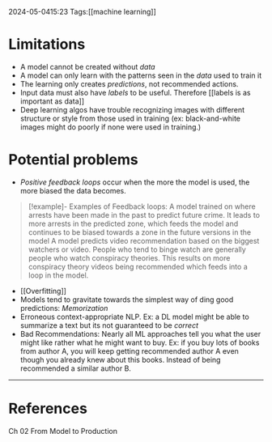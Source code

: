 2024-05-0415:23
Tags:[[machine learning]]
# Limitations
- A model cannot be created without *data*
- A model can only learn with the patterns seen in the *data* used to train it
- The learning only creates *predictions*, not recommended actions.
- Input data must also have *labels* to be useful. Therefore [[labels is as important as data]]
- Deep learning algos have trouble recognizing images with different structure or style from those used in training (ex: black-and-white images might do poorly if none were used in training.)

# Potential problems
- *Positive feedback loops* occur when the more the model is used, the more biased the data becomes. 
>[!example]- Examples of Feedback loops:
>A model trained on where arrests have been made in the past to predict future crime. It leads to more arrests in the predicted zone, which feeds the model and continues to be biased towards a zone in the future versions in the model
>A model predicts video recommendation based on the biggest watchers or video. People who tend to binge watch are generally people who watch conspiracy theories. This results on more conspiracy theory videos being recommended which feeds into a loop in the model.

- [[Overfitting]]
- Models tend to gravitate towards the simplest way of ding good predictions: *Memorization*
- Erroneous context-appropriate NLP. Ex: a DL model might be able to summarize a text but its not guaranteed to be *correct*
- Bad Recommendations: Nearly all ML approaches tell you what the user might like rather what he might want to buy. Ex: if you buy lots of books from author A, you will keep getting recommended author A even though you already knew about this books. Instead of being recommended a similar author B.



---
# References
Ch 02 From Model to Production